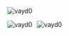 <p align="left"> <img src="https://komarev.com/ghpvc/?username=vayd0&label=Profile%20views&color=0e75b6&style=flat" alt="vayd0" /> </p>


<div>
  <p>&nbsp;<img align="left" src="https://github-readme-stats.vercel.app/api?username=vayd0&show_icons=true&locale=en" alt="vayd0" />
  <img src="https://github-readme-streak-stats.herokuapp.com/?user=vayd0&" alt="vayd0" /></p>
</div>



